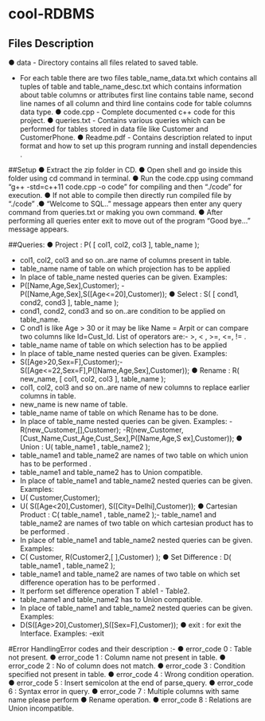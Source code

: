 # cool-RDBMS

## Files Description

● data - Directory contains all files related to saved table.<br />
- For each table there are two files table_name_data.txt which contains all tuples of table and table_name_desc.txt which
contains information about table columns or attributes first line contains table name, second line names of all column and third line contains code for table columns data type.
● code.cpp - Complete documented c++ code for this project.
● queries.txt - Contains various queries which can be performed for tables stored in data file like Customer and CustomerPhone.
● Readme.pdf - Contains description related to input format and how to
set up this program running and install dependencies .

##Setup
● Extract the zip folder in CD.
● Open shell and go inside this folder using cd command in terminal.
● Run the code.cpp using command “g++ -std=c++11 code.cpp -o code” for compiling and then “./code” for execution.
● If not able to compile then directly run compiled file by “./code” .● “Welcome to SQL..” message appears then enter any query command from queries.txt or making you own command.
● After performing all queries enter exit to move out of the program “Good bye...” message appears.

##Queries:
● Project
: P( [ col1, col2, col3 ], table_name );
- col1, col2, col3 and so on..are name of columns present in
table.
- table_name name of table on which projection has to be applied
- In place of table_name nested queries can be given.
Examples:
- P([Name,Age,Sex],Customer);
-P([Name,Age,Sex],S([Age<=20],Customer));
● Select : S( [ cond1, cond2, cond3 ], table_name );
- cond1, cond2, cond3 and so on..are condition to be applied on
table_name.
- C ond1 is like Age > 30 or it may be like Name = Arpit or
can compare two columns like Id=Cust_Id.
List of operators are:- >, < , >=, <=, != .
- table_name name of table on which selection has to be applied
- In place of table_name nested queries can be given.
Examples:
- S([Age>20,Sex=F],Customer);- S([Age<=22,Sex=F],P([Name,Age,Sex],Customer));
● Rename : R( new_name, [ col1, col2, col3 ], table_name );
- col1, col2, col3 and so on..are name of new columns to replace
earlier columns in table.
- new_name is new name of table.
- table_name name of table on which Rename has to be done.
- In place of table_name nested queries can be given.
Examples:
-R(new_Customer,[],Customer);
-R(new_Customer,[Cust_Name,Cust_Age,Cust_Sex],P([Name,Age,S
ex],Customer));
● Union : U( table_name1 , table_name2 );
- table_name1 and table_name2 are names of two table on
which union has to be performed .
- table_name1 and table_name2 has to Union compatible.
- In place of table_name1 and table_name2 nested queries can
be given.
Examples:
- U( Customer,Customer);
- U( S([Age<20],Customer), S([City=Delhi],Customer));
● Cartesian Product :
C( table_name1 , table_name2 );- table_name1 and table_name2 are names of two table on
which cartesian product has to be performed .
- In place of table_name1 and table_name2 nested queries can
be given.
Examples:
- C( Customer, R(Customer2,[ ],Customer) );
● Set Difference : D( table_name1 , table_name2 );
- table_name1 and table_name2 are names of two table on
which set difference operation has to be performed .
- It perform set difference operation T
able1 - Table2.
- table_name1 and table_name2 has to Union compatible.
- In place of table_name1 and table_name2 nested queries can
be given.
Examples:
- D(S([Age>20],Customer),S([Sex=F],Customer));
● exit : for exit the Interface.
Examples:
-exit

#Error HandlingError codes and their description :-
● error_code 0 : Table not present.
● error_code 1 : Column name not present in table.
● error_code 2 : No of column does not match.
● error_code 3 : Condition specified not present in table.
● error_code 4 : Wrong condition operation.
● error_code 5 : Insert semicolon at the end of parse_query.
● error_code 6 : Syntax error in query.
● error_code 7 : Multiple columns with same name please perform
● Rename operation.
● error_code 8 : Relations are Union incompatible.
